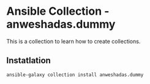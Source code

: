# Ansible Collection - anweshadas.dummy

This is a collection to learn how to create collections.

## Instatlation

```
ansible-galaxy collection install anweshadas.dummy
```
